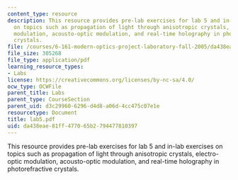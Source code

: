 ```yaml
---
content_type: resource
description: This resource provides pre-lab exercises for lab 5 and in-lab exercises
  on topics such as propagation of light through anisotropic crystals, electro-optic
  modulation, acousto-optic modulation, and real-time holography in photorefractive
  crystals.
file: /courses/6-161-modern-optics-project-laboratory-fall-2005/da438eae81ff477065b2794477810397_lab5.pdf
file_size: 305268
file_type: application/pdf
learning_resource_types:
- Labs
license: https://creativecommons.org/licenses/by-nc-sa/4.0/
ocw_type: OCWFile
parent_title: Labs
parent_type: CourseSection
parent_uid: d3c29960-6296-d4d8-a06d-4cc475c07e1e
resourcetype: Document
title: lab5.pdf
uid: da438eae-81ff-4770-65b2-794477810397
---
```

This resource provides pre-lab exercises for lab 5 and in-lab exercises on topics such as propagation of light through anisotropic crystals, electro-optic modulation, acousto-optic modulation, and real-time holography in photorefractive crystals.